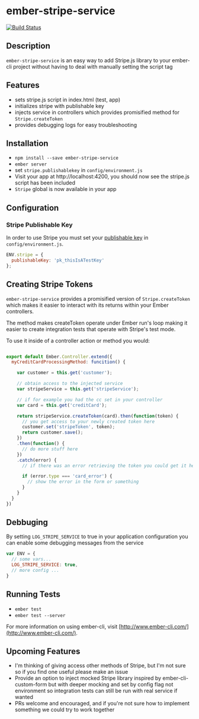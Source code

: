 
# ember-stripe-service
[![Build Status](https://travis-ci.org/buritica/ember-stripe-service.svg?branch=master)](https://travis-ci.org/buritica/ember-stripe-service)

## Description
`ember-stripe-service` is an easy way to add Stripe.js library to your ember-cli project without having to deal with manually setting the script tag

## Features
- sets stripe.js script in index.html (test, app)
- initializes stripe with publishable key
- injects service in controllers which provides promisified method for `Stripe.createToken`
- provides debugging logs for easy troubleshooting

## Installation

* `npm install --save ember-stripe-service`
* `ember server`
* set `stripe.publishablekey` in `config/environment.js`
* Visit your app at http://localhost:4200, you should now see the stripe.js script has been included
* `Stripe` global is now available in your app

## Configuration

### Stripe Publishable Key
In order to use Stripe you must set your [publishable key](https://dashboard.stripe.com/account/apikeys) in `config/environment.js`.

````javascript
ENV.stripe = {
  publishableKey: 'pk_thisIsATestKey'
};
````

## Creating Stripe Tokens

`ember-stripe-service` provides a promisified version of `Stripe.createToken` which makes it easier to interact with its returns within your Ember controllers.

The method makes createToken operate under Ember run's loop making it easier to create integration tests that operate with Stripe's test mode.

To use it inside of a controller action or method you would:

````javascript

export default Ember.Controller.extend({
  myCreditCardProcessingMethod: funcition() {

    var customer = this.get('customer');

    // obtain access to the injected service
    var stripeService = this.get('stripeService');

    // if for example you had the cc set in your controller
    var card = this.get('creditCard');

    return stripeService.createToken(card).then(function(token) {
      // you get access to your newly created token here
      customer.set('stripeToken', token);
      return customer.save();
    })
    .then(function() {
      // do more stuff here
    })
    .catch(error) {
      // if there was an error retrieving the token you could get it here

      if (error.type === 'card_error') {
        // show the error in the form or something
      }
    }
  }
})
````

## Debbuging
By setting `LOG_STRIPE_SERVICE` to true in your application configuration you can enable some debugging messages from the service

````javascript
var ENV = {
  // some vars...
  LOG_STRIPE_SERVICE: true,
  // more config ...
}
````

## Running Tests

* `ember test`
* `ember test --server`


For more information on using ember-cli, visit [http://www.ember-cli.com/](http://www.ember-cli.com/).

## Upcoming Features
- I'm thinking of giving access other methods of Stripe, but I'm not sure so if you find one useful please make an issue
- Provide an option to inject mocked Stripe library inspired by ember-cli-custom-form but with deeper mocking and set by config flag not environment so integration tests can still be run with real service if wanted
- PRs welcome and encouraged, and if you're not sure how to implement something we could try to work together
